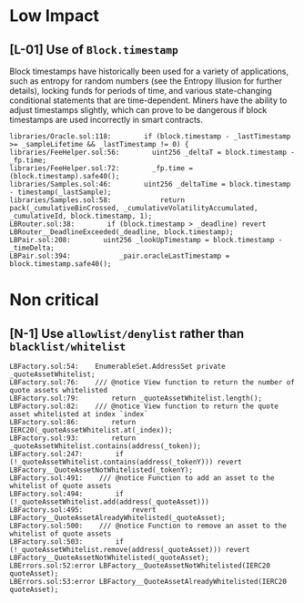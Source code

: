 # Low Impact
## [L-01] Use of `Block.timestamp`
Block timestamps have historically been used for a variety of applications, such as entropy for random numbers (see the Entropy Illusion for further details), locking funds for periods of time, and various state-changing conditional statements that are time-dependent. Miners have the ability to adjust timestamps slightly, which can prove to be dangerous if block timestamps are used incorrectly in smart contracts.
```solidity
libraries/Oracle.sol:118:        if (block.timestamp - _lastTimestamp >= _sampleLifetime && _lastTimestamp != 0) {
libraries/FeeHelper.sol:56:        uint256 _deltaT = block.timestamp - _fp.time;
libraries/FeeHelper.sol:72:        _fp.time = (block.timestamp).safe40();
libraries/Samples.sol:46:        uint256 _deltaTime = block.timestamp - timestamp(_lastSample);
libraries/Samples.sol:58:            return pack(_cumulativeBinCrossed, _cumulativeVolatilityAccumulated, _cumulativeId, block.timestamp, 1);
LBRouter.sol:38:        if (block.timestamp > _deadline) revert LBRouter__DeadlineExceeded(_deadline, block.timestamp);
LBPair.sol:208:        uint256 _lookUpTimestamp = block.timestamp - _timeDelta;
LBPair.sol:394:            _pair.oracleLastTimestamp = block.timestamp.safe40();
```
# Non critical
## [N-1] Use `allowlist/denylist` rather than `blacklist/whitelist`
```solidity
LBFactory.sol:54:    EnumerableSet.AddressSet private _quoteAssetWhitelist;
LBFactory.sol:76:    /// @notice View function to return the number of quote assets whitelisted
LBFactory.sol:79:        return _quoteAssetWhitelist.length();
LBFactory.sol:82:    /// @notice View function to return the quote asset whitelisted at index `index`
LBFactory.sol:86:        return IERC20(_quoteAssetWhitelist.at(_index));
LBFactory.sol:93:        return _quoteAssetWhitelist.contains(address(_token));
LBFactory.sol:247:        if (!_quoteAssetWhitelist.contains(address(_tokenY))) revert LBFactory__QuoteAssetNotWhitelisted(_tokenY);
LBFactory.sol:491:    /// @notice Function to add an asset to the whitelist of quote assets
LBFactory.sol:494:        if (!_quoteAssetWhitelist.add(address(_quoteAsset)))
LBFactory.sol:495:            revert LBFactory__QuoteAssetAlreadyWhitelisted(_quoteAsset);
LBFactory.sol:500:    /// @notice Function to remove an asset to the whitelist of quote assets
LBFactory.sol:503:        if (!_quoteAssetWhitelist.remove(address(_quoteAsset))) revert LBFactory__QuoteAssetNotWhitelisted(_quoteAsset);
LBErrors.sol:52:error LBFactory__QuoteAssetNotWhitelisted(IERC20 quoteAsset);
LBErrors.sol:53:error LBFactory__QuoteAssetAlreadyWhitelisted(IERC20 quoteAsset);
```


